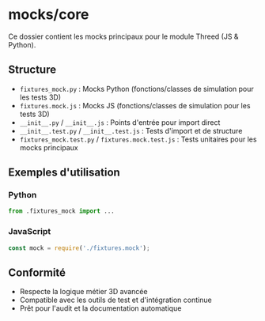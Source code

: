 # mocks/core

Ce dossier contient les mocks principaux pour le module Threed (JS & Python).

## Structure
- `fixtures_mock.py` : Mocks Python (fonctions/classes de simulation pour les tests 3D)
- `fixtures.mock.js` : Mocks JS (fonctions/classes de simulation pour les tests 3D)
- `__init__.py` / `__init__.js` : Points d'entrée pour import direct
- `__init__.test.py` / `__init__.test.js` : Tests d'import et de structure
- `fixtures_mock.test.py` / `fixtures.mock.test.js` : Tests unitaires pour les mocks principaux

## Exemples d'utilisation

### Python
```python
from .fixtures_mock import ...
```

### JavaScript
```js
const mock = require('./fixtures.mock');
```

## Conformité
- Respecte la logique métier 3D avancée
- Compatible avec les outils de test et d'intégration continue
- Prêt pour l'audit et la documentation automatique
